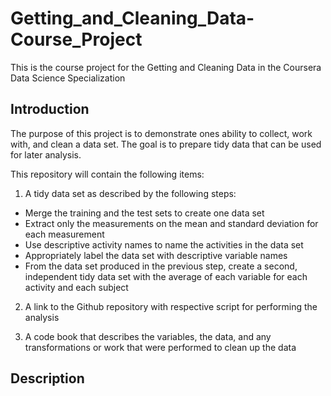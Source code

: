 # Getting_and_Cleaning_Data-Course_Project
This is the course project for the Getting and Cleaning Data in the Coursera Data Science Specialization

## Introduction
The purpose of this project is to demonstrate ones ability to collect, work with, and clean a data set. The goal is to prepare tidy data that can be used for later analysis.

This repository will contain the following items:

1) A tidy data set as described by the following steps:
* Merge the training and the test sets to create one data set
* Extract only the measurements on the mean and standard deviation for each measurement
* Use descriptive activity names to name the activities in the data set
* Appropriately label the data set with descriptive variable names
* From the data set produced in the previous step, create a second, independent tidy data set with the average of each variable for each  activity and each subject

2) A link to the Github repository with respective script for performing the analysis

3) A code book that describes the variables, the data, and any transformations or work that were performed to clean up the data

## Description
